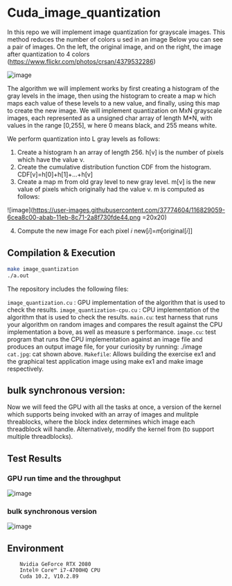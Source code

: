 # Cuda_image_quantization

In this repo we will implement image quantization for grayscale
images. This method reduces the number of colors u sed in an image
Below
you can see a pair of images. On the left, the original image, and on
the right, the image after quantization to 4 colors
(https://www.flickr.com/photos/crsan/4379532286)

![image](https://user-images.githubusercontent.com/37774604/116829540-edf65300-abac-11eb-8f85-b46674a6d00d.png)


The algorithm we will implement works by first creating a histogram of the
gray levels in the image, then using the histogram to create a map w hich
maps each value of these levels to a new value, and finally, using this map to
create the new image.
We will implement quantization on MxN grayscale images, each represented
as a unsigned char array of length M*N, with values in the range [0,255],
w here 0 means black, and 255 means white.


We
perform quantization into L gray levels as follows:
1. Create a histogram h an array of length 256. h[v] is the number of pixels
which have the value v.
2. Create the cumulative distribution function CDF from the histogram.
CDF[v]=h[0]+h[1]+...+h[v]
3. Create a map m from old gray level to new gray level. m[v] is the new
value of pixels which originally had the value v.
m is computed as follows:

![image](https://user-images.githubusercontent.com/37774604/116829059-6cea8c00-abab-11eb-8c71-2a8f730fde44.png =20x20)

4. Compute the new image For each pixel 𝑖
new[𝑖]=𝑚[original[𝑖]]

## Compilation & Execution

```bash
make image_quantization
./a.out
```

The repository includes the following files:

`image_quantization.cu`     : GPU implementation of the algorithm that is used to check the results.
`image_quantization-cpu.cu` : CPU implementation of the algorithm that is used to check the results.
`main.cu`: test harness that runs your algorithm on random images and compares the result against the CPU implementation a bove, as
well as measure s performance.
`image.cu`: test program that runs the CPU implementation against an image file and produces an output image file, for your curiosity by running:
./image <imagefile>
`cat.jpg`:
cat shown above.
`Makefile`: Allows building the exercise ex1 and the graphical test application image using make ex1 and make image respectively.

## bulk synchronous version:  
Now we will feed the GPU with all the tasks at once, a version of the kernel which supports being invoked with an array of
images and mulitple threablocks, where the block index determines which image each
threadblock will handle. Alternatively, modify the kernel from (to support multiple threadblocks).

## Test Results


### GPU run time and the throughput
![image](https://user-images.githubusercontent.com/37774604/116829598-3a419300-abad-11eb-8fe2-9ba3af2c5254.png)

### bulk synchronous version
![image](https://user-images.githubusercontent.com/37774604/116829607-462d5500-abad-11eb-8c03-d3e38a67663f.png)


## Environment
        Nvidia GeForce RTX 2080
        Intel® Core™ i7-4700HQ CPU
        Cuda 10.2, V10.2.89

